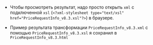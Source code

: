 + Чтобы просмотреть результат, надо просто открыть ```xml```
с подключенной ```xsl``` (```<?xml-stylesheet type="text/xsl" href="PriceRequestInfo_v8.3.xsl"?>```) в браузере.

+ Пример результата трансформации ```PriceRequestInfo_v8.3.xml``` с помощью ```PriceRequestInfo_v8.3.xsl```
я сохранил в ```PriceRequestInfo_v8.3.html```